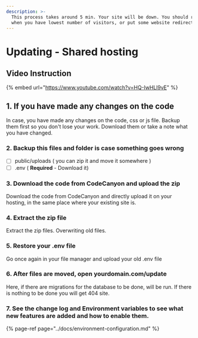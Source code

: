 ```yaml
---
description: >-
  This process takes around 5 min. Your site will be down. You should run it
  when you have lowest number of visitors, or put some website redirect.
---
```


# Updating - Shared hosting

## Video Instruction

{% embed url="https://www.youtube.com/watch?v=HQ-IwHLl9vE" %}



## 1. If you have made any changes on the code

In case, you have made any changes on the code, css or js file. Backup them first so you don't lose your work. Download them or take a note what you have changed.

### 2. Backup this files and folder is case something goes wrong

* [ ] public/uploads  \( you can zip it and move it somewhere \)
* [ ] .env \( **Required**  - Download it\)

### 3. Download the code from CodeCanyon and upload the zip

Download the code from CodeCanyon and directly upload it on your hosting, in the same place where your existing site is.

### 4. Extract the zip file

Extract the zip files. Overwriting old files.

### **5. Restore your .env file**

Go once again in your file manager and upload your old .env file

### 6. After files are moved, open yourdomain.com/update

Here, if there are migrations for the database to be done, will be run. If there is nothing to be done you will get 404 site.

### 7. See the change log and Environment variables to see what new features are added and how to enable them.

{% page-ref page="../docs/environment-configuration.md" %}

